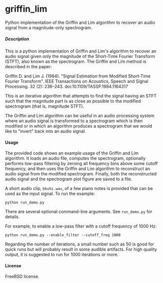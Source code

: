 # griffin_lim
Python implementation of the Griffin and Lim algorithm to recover an audio signal from a magnitude-only spectrogram.

##### Description

This is a python implementation of Griffin and Lim's algorithm to recover an audio signal given only the magnitude of the Short-Time Fourier Transform (STFT), also known as the spectrogram. The Griffin and Lim method is described in the paper:

Griffin D. and Lim J. (1984). "Signal Estimation from Modified Short-Time Fourier Transform". IEEE Transactions on Acoustics, Speech and Signal Processing. 32 (2): 236–243. doi:10.1109/TASSP.1984.1164317

This is an iterative algorithm that attempts to find the signal having an STFT such that the magnitude part is as close as possible to the modified spectrogram (that is, magnitude STFT).

The Griffin and Lim algorithm can be useful in an audio processing system where an audio signal is transformed to a spectrogram which is then modified or in which an algorithm produces a spectrogram that we would like to "invert" back into an audio signal.

#### Usage

The provided code shows an example usage of the Griffin and Lim algorithm. It loads an audio file, computes the spectrogram, optionally performs low-pass filtering by zeroing all frequency bins above some cutoff frequency, and then uses the Griffin and Lim algorithm to reconstruct an audio signal from the modified spectrogram. Finally, both the reconstructed audio signal and the spectrogram plot figure are saved to a file.

A short audio clip, `bkvhi.wav`,  of a few piano notes is provided that can be used as the input signal. To run the example:

```
python run_demo.py
```

There are several optional command-line arguments. See `run_demo.py` for details.

For example, to enable a low-pass filter with a cutoff frequency of 1000 Hz:

```
python run_demo.py --enable_filter --cutoff_freq 1000
```

Regarding the number of iterations, a small number such as 50 is good for quick runs but will probably result in some audible artifacts. For high quality output, it is suggested to run for 1000 iterations or more.

#### License

FreeBSD license.
